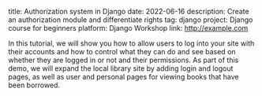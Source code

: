 ﻿title: Authorization system in Django
date: 2022-06-16
description: Create an authorization module and differentiate rights
tag: django
project: Django course for beginners
platform: Django Workshop
link: http://example.com


In this tutorial, we will show you how to allow users to log into your site with their accounts and how to control what they can do and see based on whether they are logged in or not and their permissions. As part of this demo, we will expand the local library site by adding login and logout pages, as well as user and personal pages for viewing books that have been borrowed.